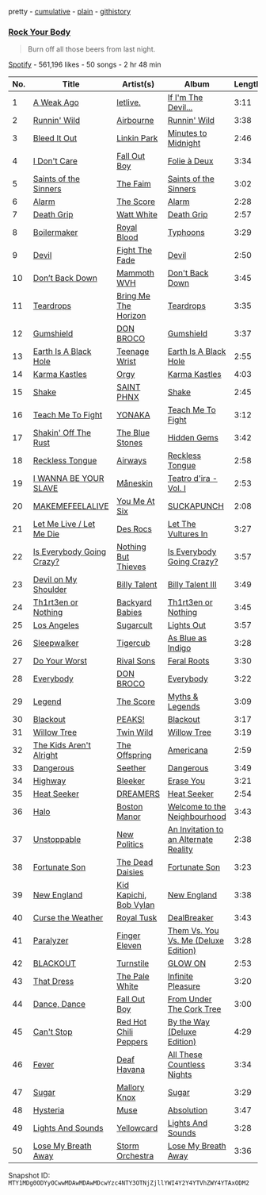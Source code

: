 pretty - [cumulative](/playlists/cumulative/37i9dQZF1DXbFRZSqP41al.md) - [plain](/playlists/plain/37i9dQZF1DXbFRZSqP41al) - [githistory](https://github.githistory.xyz/mackorone/spotify-playlist-archive/blob/main/playlists/plain/37i9dQZF1DXbFRZSqP41al)

### [Rock Your Body](https://open.spotify.com/playlist/37i9dQZF1DXbFRZSqP41al)

> Burn off all those beers from last night.

[Spotify](https://open.spotify.com/user/spotify) - 561,196 likes - 50 songs - 2 hr 48 min

| No. | Title | Artist(s) | Album | Length |
|---|---|---|---|---|
| 1 | [A Weak Ago](https://open.spotify.com/track/3rY98pNrVY2OOacnbxbI0E) | [letlive.](https://open.spotify.com/artist/5ACBALsFxT5Ab3gVe8yyPs) | [If I'm The Devil...](https://open.spotify.com/album/0B3HzbLCsafcQHlOSNpnwg) | 3:11 |
| 2 | [Runnin' Wild](https://open.spotify.com/track/1wXuogT7bvqnhuWzDBNOdV) | [Airbourne](https://open.spotify.com/artist/6urzdpGY5yUimWZsgJUoTb) | [Runnin' Wild](https://open.spotify.com/album/5e11cqb5L0C6s9RBasePB8) | 3:38 |
| 3 | [Bleed It Out](https://open.spotify.com/track/0UFDKFqW2oGspYeYqo9wjA) | [Linkin Park](https://open.spotify.com/artist/6XyY86QOPPrYVGvF9ch6wz) | [Minutes to Midnight](https://open.spotify.com/album/2tlTBLz2w52rpGCLBGyGw6) | 2:46 |
| 4 | [I Don't Care](https://open.spotify.com/track/26VG1uCazw9xtVnq8A1vtd) | [Fall Out Boy](https://open.spotify.com/artist/4UXqAaa6dQYAk18Lv7PEgX) | [Folie à Deux](https://open.spotify.com/album/6LMC7ZuVNDUQ0tHpGKdd9K) | 3:34 |
| 5 | [Saints of the Sinners](https://open.spotify.com/track/0vI4E9advbgPGvRt7RImvK) | [The Faim](https://open.spotify.com/artist/6VsU92soWFLtVsSP65rkrN) | [Saints of the Sinners](https://open.spotify.com/album/6UARS7hsHtwdXPeNg9KGYe) | 3:02 |
| 6 | [Alarm](https://open.spotify.com/track/0xXDWZre8pbWXG6ERdVPof) | [The Score](https://open.spotify.com/artist/2q3GG88dVwuQPF4FmySr9I) | [Alarm](https://open.spotify.com/album/4C1YUIIGfDYulvbNzHNWXJ) | 2:28 |
| 7 | [Death Grip](https://open.spotify.com/track/2fZFQe9qyQx1AX7tZ3Uztl) | [Watt White](https://open.spotify.com/artist/6Os3fHAI2Fma2UzTD91RU8) | [Death Grip](https://open.spotify.com/album/1tRoML82kv64dAh7bYTneP) | 2:57 |
| 8 | [Boilermaker](https://open.spotify.com/track/27BEATf1JFhKDmwJdpGVSk) | [Royal Blood](https://open.spotify.com/artist/2S5hlvw4CMtMGswFtfdK15) | [Typhoons](https://open.spotify.com/album/05aqnnpYVOvsX0SIzmIuxi) | 3:29 |
| 9 | [Devil](https://open.spotify.com/track/2C1gcpQDw2sPz5k01gUv5r) | [Fight The Fade](https://open.spotify.com/artist/5byg90wTxATnhB6kK253DF) | [Devil](https://open.spotify.com/album/16NCKTebMK4KzJeuHOAMm9) | 2:50 |
| 10 | [Don’t Back Down](https://open.spotify.com/track/1RYI0fqfKDuLi8e4B9XwSe) | [Mammoth WVH](https://open.spotify.com/artist/6WKdhhc03LqnixYI2ZzWzO) | [Don't Back Down](https://open.spotify.com/album/6nseS1XlNg1bPVN4vXADWB) | 3:45 |
| 11 | [Teardrops](https://open.spotify.com/track/3aniWcwiiYKHpm3F5TdeKD) | [Bring Me The Horizon](https://open.spotify.com/artist/1Ffb6ejR6Fe5IamqA5oRUF) | [Teardrops](https://open.spotify.com/album/4U4nKoTy4lsQlUoaGqg8U4) | 3:35 |
| 12 | [Gumshield](https://open.spotify.com/track/5iyR3KO0W7aRs8rrg2MOBI) | [DON BROCO](https://open.spotify.com/artist/1aOt6LvXOV6I8dv1A5Diia) | [Gumshield](https://open.spotify.com/album/4ogwZVLvS3KEJg4gscFUSQ) | 3:37 |
| 13 | [Earth Is A Black Hole](https://open.spotify.com/track/13a2v5JNOROuvh2MBMWxqb) | [Teenage Wrist](https://open.spotify.com/artist/79HbBkVgOVUuVhuTJ50pIx) | [Earth Is A Black Hole](https://open.spotify.com/album/2mrdThr7I4qOOivf2KSgwD) | 2:55 |
| 14 | [Karma Kastles](https://open.spotify.com/track/5nBMAMLHpdnBn7mVXcT8fl) | [Orgy](https://open.spotify.com/artist/4uYwLU7k03RCQSRXGtQGg0) | [Karma Kastles](https://open.spotify.com/album/1Mxgbyz90vgejBQun2dZhY) | 4:03 |
| 15 | [Shake](https://open.spotify.com/track/32PINF4tmKyRHurHQ9l1Hp) | [SAINT PHNX](https://open.spotify.com/artist/1Tdg7NIdyWx9icE2GNZzxk) | [Shake](https://open.spotify.com/album/7nDZWF3MBz9bCOJQmVr4x6) | 2:45 |
| 16 | [Teach Me To Fight](https://open.spotify.com/track/73BDFtqyGUgQN35Gw3jzYH) | [YONAKA](https://open.spotify.com/artist/3Wcyta3gkOdQ4TfY0WyZpu) | [Teach Me To Fight](https://open.spotify.com/album/65hS1sPlNrXeB9XJIPBQ8r) | 3:12 |
| 17 | [Shakin' Off The Rust](https://open.spotify.com/track/5PUlGG3xO8PUuDcYKuaeZH) | [The Blue Stones](https://open.spotify.com/artist/5VPCIIfZPK8KPsgz4jmOEC) | [Hidden Gems](https://open.spotify.com/album/6uI7YirquMLS8hkRFgJ16B) | 3:42 |
| 18 | [Reckless Tongue](https://open.spotify.com/track/5Md4gGCtM6HV8eR2lQv8F2) | [Airways](https://open.spotify.com/artist/5fRpvt0RU5UL6YwQekpofE) | [Reckless Tongue](https://open.spotify.com/album/0YaQ5OQPnogOXT4wMX5aaM) | 2:58 |
| 19 | [I WANNA BE YOUR SLAVE](https://open.spotify.com/track/4pt5fDVTg5GhEvEtlz9dKk) | [Måneskin](https://open.spotify.com/artist/0lAWpj5szCSwM4rUMHYmrr) | [Teatro d'ira \- Vol\. I](https://open.spotify.com/album/7KF1Ain9mYYlg5M46g0i4A) | 2:53 |
| 20 | [MAKEMEFEELALIVE](https://open.spotify.com/track/7tfGLLDpuOI7QhQdhEiqgN) | [You Me At Six](https://open.spotify.com/artist/1kNQXvepPjaPgUfeDAF2h6) | [SUCKAPUNCH](https://open.spotify.com/album/1QjSCSvRARExE1aFFycrPz) | 2:08 |
| 21 | [Let Me Live / Let Me Die](https://open.spotify.com/track/5bCDC7qkmxiJc0lPsqiALj) | [Des Rocs](https://open.spotify.com/artist/2kO6mP0olFJGGh6kvUdNC8) | [Let The Vultures In](https://open.spotify.com/album/4xPEjD84ueU6Oq6l2saC2d) | 3:27 |
| 22 | [Is Everybody Going Crazy?](https://open.spotify.com/track/3CauBZqN2EuHTJo4sSpjbS) | [Nothing But Thieves](https://open.spotify.com/artist/1kDGbuxWknIKx4FlgWxiSp) | [Is Everybody Going Crazy?](https://open.spotify.com/album/5J2B0xzIbsFSqwLTLrlRe1) | 3:57 |
| 23 | [Devil on My Shoulder](https://open.spotify.com/track/6M2EVaf2a9qhnY04CVvO95) | [Billy Talent](https://open.spotify.com/artist/08yf5A2nS4XEeNvabDXqyg) | [Billy Talent III](https://open.spotify.com/album/58IwNbkCL527REhNX7emWv) | 3:49 |
| 24 | [Th1rt3en or Nothing](https://open.spotify.com/track/781bD6xtn77Wcep2hs13TC) | [Backyard Babies](https://open.spotify.com/artist/4ASJkb9HOe3Vz5ZaXOjnfN) | [Th1rt3en or Nothing](https://open.spotify.com/album/1GAgpG73IgX85uKhqbio5O) | 3:45 |
| 25 | [Los Angeles](https://open.spotify.com/track/5dJqHtAc4toOPTRX9xfOB6) | [Sugarcult](https://open.spotify.com/artist/04RtvnUz0XrUbUZzOA8ZoW) | [Lights Out](https://open.spotify.com/album/771aiFNWSoOrZfRQ4jWLOc) | 3:57 |
| 26 | [Sleepwalker](https://open.spotify.com/track/1d3bB2IXjNfJRJi2xZVY9t) | [Tigercub](https://open.spotify.com/artist/6ekYAO2D1JkI58CF4uRRqw) | [As Blue as Indigo](https://open.spotify.com/album/3uyuxQdmh6N956P7RcOOIG) | 3:28 |
| 27 | [Do Your Worst](https://open.spotify.com/track/1ZDq0oRT40CkuADdE4Jvrq) | [Rival Sons](https://open.spotify.com/artist/356c8AN5YWKvz86B4Sb1yf) | [Feral Roots](https://open.spotify.com/album/2OsED4DmBABqdP9NwGUpAu) | 3:30 |
| 28 | [Everybody](https://open.spotify.com/track/2TFWiFlB1t8j2ALmzIRZOa) | [DON BROCO](https://open.spotify.com/artist/1aOt6LvXOV6I8dv1A5Diia) | [Everybody](https://open.spotify.com/album/15ZfluTMIxytOUoy1FSaEw) | 3:22 |
| 29 | [Legend](https://open.spotify.com/track/4MNx1N8V4RLTKlRsbQ5Sd2) | [The Score](https://open.spotify.com/artist/2q3GG88dVwuQPF4FmySr9I) | [Myths & Legends](https://open.spotify.com/album/6hNgPbvuietZC9tQE6Ix8L) | 3:09 |
| 30 | [Blackout](https://open.spotify.com/track/5YWwn67BUDjiDODELhOOSy) | [PEAKS!](https://open.spotify.com/artist/6OmQ3QpipDrfFdHjtYNMp1) | [Blackout](https://open.spotify.com/album/2q2RKKrd7AuRE4I21b090c) | 3:17 |
| 31 | [Willow Tree](https://open.spotify.com/track/5HYonJKY0t9tPAtExyBuvr) | [Twin Wild](https://open.spotify.com/artist/5k8vZsGwQ2AlHNfsne055D) | [Willow Tree](https://open.spotify.com/album/6l7FQvAQgrIeeoYBJ0WrR0) | 3:19 |
| 32 | [The Kids Aren't Alright](https://open.spotify.com/track/4sQJXbtxwoKHG7PwMRJ0Ig) | [The Offspring](https://open.spotify.com/artist/5LfGQac0EIXyAN8aUwmNAQ) | [Americana](https://open.spotify.com/album/7rgq4mAjZOPGVJCRF56FU4) | 2:59 |
| 33 | [Dangerous](https://open.spotify.com/track/07YAkI4MUIBku8cSJQ2Iz5) | [Seether](https://open.spotify.com/artist/6B5c4sch27tWHAGdarpPaW) | [Dangerous](https://open.spotify.com/album/3HEHxmkHfQyuqatAyJWXXB) | 3:49 |
| 34 | [Highway](https://open.spotify.com/track/7aQT5OB4zEgyyxfRDbOBIt) | [Bleeker](https://open.spotify.com/artist/64tT0KKbU4AFWkO6v1VvXv) | [Erase You](https://open.spotify.com/album/40MZW6y8j9zJLyyB946IKH) | 3:21 |
| 35 | [Heat Seeker](https://open.spotify.com/track/0P9nVsSehdmUwyIQNmtgXM) | [DREAMERS](https://open.spotify.com/artist/1FgsVeOhRYuSw2ghkIXV0A) | [Heat Seeker](https://open.spotify.com/album/6n3UM882xPegc0XIZKU7IX) | 2:54 |
| 36 | [Halo](https://open.spotify.com/track/0BBuP5Ynwl0hMKbQGEjfnk) | [Boston Manor](https://open.spotify.com/artist/4WjeQi9wm84lYTIWZ95QoM) | [Welcome to the Neighbourhood](https://open.spotify.com/album/1i0k46X5g1vDetBJfNaOYT) | 3:43 |
| 37 | [Unstoppable](https://open.spotify.com/track/3PwERhY34Og6uqCy3oABtq) | [New Politics](https://open.spotify.com/artist/3RbyaF3Pq6iDUKNp04AIcU) | [An Invitation to an Alternate Reality](https://open.spotify.com/album/5bDuQgZNqisa1OfmU1K1Pn) | 2:38 |
| 38 | [Fortunate Son](https://open.spotify.com/track/5DkwgbwtvFzj7ITGkaSGxS) | [The Dead Daisies](https://open.spotify.com/artist/6VDAPUov4yNDHyQlPqrpNH) | [Fortunate Son](https://open.spotify.com/album/0dwQ45RN04LVda7PGdbnbg) | 3:23 |
| 39 | [New England](https://open.spotify.com/track/6Xc7LinCrQ5qwqVihDXrtr) | [Kid Kapichi](https://open.spotify.com/artist/2iwVdN0Geaw5Sn2Abeh9fB), [Bob Vylan](https://open.spotify.com/artist/6XgIk9Y6qy6JCMZVime6DQ) | [New England](https://open.spotify.com/album/7jSPhpCKF0PXgZ2ntVWSnn) | 3:38 |
| 40 | [Curse the Weather](https://open.spotify.com/track/2o0fZALPlVohLSNrjYN3I5) | [Royal Tusk](https://open.spotify.com/artist/122qG4lB9vG6XCjrwJPnRJ) | [DealBreaker](https://open.spotify.com/album/5hcQEMNue4uxkHcrpyFZsX) | 3:43 |
| 41 | [Paralyzer](https://open.spotify.com/track/28IEbk5a7twNTbUEvWslUb) | [Finger Eleven](https://open.spotify.com/artist/0niJkG4tKkne3zwr7I8n9n) | [Them Vs\. You Vs\. Me \(Deluxe Edition\)](https://open.spotify.com/album/2pCfqddO9tLKRz3wzSNGsZ) | 3:28 |
| 42 | [BLACKOUT](https://open.spotify.com/track/0bGImSqDB2ebdeoCidUC8o) | [Turnstile](https://open.spotify.com/artist/2qnpHrOzdmOo1S4ox3j17x) | [GLOW ON](https://open.spotify.com/album/2NrYPcMmQBlbBxopc2XlzS) | 2:53 |
| 43 | [That Dress](https://open.spotify.com/track/0kL7zJ4HZVBCtux5LK0fro) | [The Pale White](https://open.spotify.com/artist/3uhfMjcE5HJqMIWh3Iolw0) | [Infinite Pleasure](https://open.spotify.com/album/1A8gjtOS5x9Ga0ooO6BXzW) | 3:20 |
| 44 | [Dance, Dance](https://open.spotify.com/track/4QIAVbGpeb5RdAGW66kY2h) | [Fall Out Boy](https://open.spotify.com/artist/4UXqAaa6dQYAk18Lv7PEgX) | [From Under The Cork Tree](https://open.spotify.com/album/0L0mzP8RGm5SNlwgZfBuxW) | 3:00 |
| 45 | [Can't Stop](https://open.spotify.com/track/3ZOEytgrvLwQaqXreDs2Jx) | [Red Hot Chili Peppers](https://open.spotify.com/artist/0L8ExT028jH3ddEcZwqJJ5) | [By the Way \(Deluxe Edition\)](https://open.spotify.com/album/6deiaArbeoqp1xPEGdEKp1) | 4:29 |
| 46 | [Fever](https://open.spotify.com/track/0QPqmarimIKooURQb8ZR5Q) | [Deaf Havana](https://open.spotify.com/artist/0exhrQcReCdr11oPbOh22M) | [All These Countless Nights](https://open.spotify.com/album/36scylzoJ2n1YYwuHD0Db0) | 3:34 |
| 47 | [Sugar](https://open.spotify.com/track/71H2SB2sNLUuGvZ8iV02cT) | [Mallory Knox](https://open.spotify.com/artist/7bHTSvk96ULRLZPZr1SoCZ) | [Sugar](https://open.spotify.com/album/5C7ycA5j67dfbzOGcIWXWl) | 3:29 |
| 48 | [Hysteria](https://open.spotify.com/track/7xyYsOvq5Ec3P4fr6mM9fD) | [Muse](https://open.spotify.com/artist/12Chz98pHFMPJEknJQMWvI) | [Absolution](https://open.spotify.com/album/0HcHPBu9aaF1MxOiZmUQTl) | 3:47 |
| 49 | [Lights And Sounds](https://open.spotify.com/track/4XOZaPYeMn9hcbpyS90NnD) | [Yellowcard](https://open.spotify.com/artist/3zxKH0qp3nBCuPZCZT5Vaf) | [Lights And Sounds](https://open.spotify.com/album/5EaEOUs3O1MZRicDMUIuqo) | 3:28 |
| 50 | [Lose My Breath Away](https://open.spotify.com/track/3zrljR8s0YB9KyO5Gl8W9s) | [Storm Orchestra](https://open.spotify.com/artist/5Zl04O5XJOu7kGrAosCPfR) | [Lose My Breath Away](https://open.spotify.com/album/3ShrZuwFY3Rxhb5N4tJ1uL) | 3:36 |

Snapshot ID: `MTY1MDg0ODYyOCwwMDAwMDAwMDcwYzc4NTY3OTNjZjllYWI4Y2Y4YTVhZWY4YTAxODM2`
